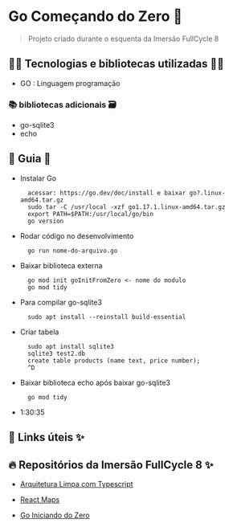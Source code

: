 # Go Começando do Zero 🚀

> Projeto criado durante o esquenta da Imersão FullCycle 8

## 👨‍💻 Tecnologias e bibliotecas utilizadas 👩‍💻

- GO : Linguagem programação

### 📚 bibliotecas adicionais 🗃️

- go-sqlite3
- echo

## 📖 Guia 📃

- Instalar Go

        acessar: https://go.dev/doc/install e baixar go?.linux-amd64.tar.gz
        sudo tar -C /usr/local -xzf go1.17.1.linux-amd64.tar.gz
        export PATH=$PATH:/usr/local/go/bin
        go version

- Rodar código no desenvolvimento

        go run nome-do-arquivo.go

- Baixar biblioteca externa

        go mod init goInitFromZero <- nome do modulo
        go mod tidy

- Para compilar go-sqlite3

        sudo apt install --reinstall build-essential

- Criar tabela

        sudo apt install sqlite3
        sqlite3 test2.db
        create table products (name text, price number);
        ^D

- Baixar biblioteca echo após baixar go-sqlite3

        go mod tidy

- 1:30:35

## 🔗 Links úteis ✨

## 🔥 Repositórios da Imersão FullCycle 8 ✨

- [Arquitetura Limpa com Typescript](https://github.com/rodolfoHOk/fullcycle.typescrit-clean-arch)

- [React Maps](https://github.com/rodolfoHOk/fullcycle.react-maps)

- [Go Iniciando do Zero](https://github.com/rodolfoHOk/fullcycle.go-init-from-zero)

